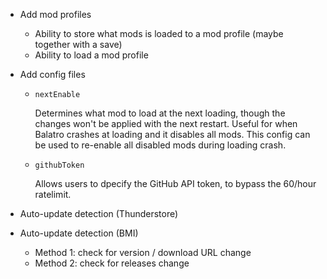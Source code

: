 - Add mod profiles

    - Ability to store what mods is loaded to a mod profile (maybe together with a save)
    - Ability to load a mod profile

- Add config files

    - `nextEnable`

        Determines what mod to load at the next loading, though the changes won't be applied with the next restart.
        Useful for when Balatro crashes at loading and it disables all mods.
        This config can be used to re-enable all disabled mods during loading crash.

    - `githubToken`

        Allows users to dpecify the GitHub API token, to bypass the 60/hour ratelimit.

- Auto-update detection (Thunderstore)

- Auto-update detection (BMI)

    - Method 1: check for version / download URL change
    - Method 2: check for releases change
